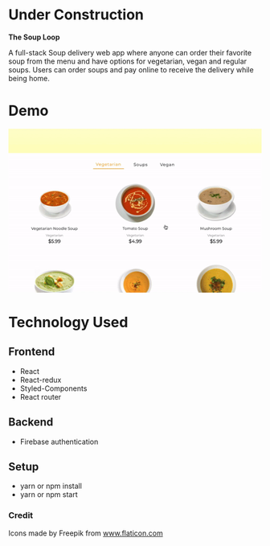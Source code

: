 # Under Construction 

**The Soup Loop**

A full-stack Soup delivery web app where anyone can order their favorite soup from the menu and have options for vegetarian, vegan and regular soups. Users can order soups and pay online to receive the delivery while being home.

# Demo
![](demo.gif)

# Technology Used

## Frontend 
* React 
* React-redux
* Styled-Components 
* React router

## Backend 
* Firebase authentication

## Setup
* yarn or npm install
* yarn or npm start

### Credit
Icons made by Freepik from www.flaticon.com
